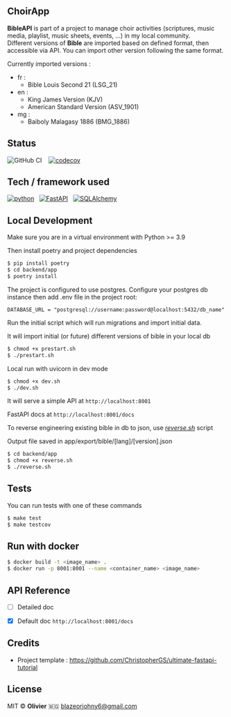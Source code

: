 ## ChoirApp

<b>BibleAPI</b> is part of a project to manage choir activities (scriptures, music media, playlist, music sheets, events, ...) in my local community.<br/>
Different versions of **Bible** are imported based on defined format, then accessible via API.
You can import other version following the same format.

Currently imported versions :
- fr :
    - Bible Louis Second 21 (LSG_21)
- en :
    - King James Version (KJV)
    - American Standard Version (ASV_1901)
- mg :
    - Baiboly Malagasy 1886 (BMG_1886)


## Status
![GitHub CI](https://github.com/rablazy/choir_app/actions/workflows/ci.yml/badge.svg) &nbsp;&nbsp;
[![codecov](https://codecov.io/github/rablazy/choir_app/graph/badge.svg?token=C904Q2B037)](https://codecov.io/github/rablazy/choir_app)


## Tech / framework used

[![python](https://img.shields.io/badge/Python-3.9-3776AB.svg?style=flat&logo=python&logoColor=white)](https://www.python.org)&nbsp;&nbsp;
[![FastAPI](https://img.shields.io/badge/FastAPI-0.115.0-009688.svg?style=flat&logo=FastAPI&logoColor=white)](https://fastapi.tiangolo.com)&nbsp;&nbsp;
[![SQLAlchemy](https://img.shields.io/badge/SQLAlchemy-306998?logo=python&logoColor=white)](https://www.sqlachemy.org/)


## Local Development

Make sure you are in a virtual environment with Python >= 3.9

Then install poetry and project dependencies
```bash
$ pip install poetry
$ cd backend/app
$ poetry install
```

The project is configured to use postgres.
Configure your postgres db instance then add .env file in the project root:
```
DATABASE_URL = "postgresql://username:password@localhost:5432/db_name"
```

Run the initial script which will run migrations and import initial data.

It will import initial (or future) different versions of bible in your local db

```bash
$ chmod +x prestart.sh
$ ./prestart.sh
```

Local run with uvicorn in dev mode
```bash
$ chmod +x dev.sh
$ ./dev.sh
```

It will serve a simple API at `http://localhost:8001`

FastAPI docs at `http://localhost:8001/docs`

To reverse engineering existing bible in db to json, use <ins></ind></in>*reverse.sh*</ins> script

Output file saved in app/export/bible/[lang]/[version].json

```bash
$ cd backend/app
$ chmod +x reverse.sh
$ ./reverse.sh
```

## Tests

You can run tests with one of these commands
```bash
$ make test
$ make testcov
```

## Run with docker

```bash
$ docker build -t <image_name> .
$ docker run -p 8001:8001 --name <container_name> <image_name>
```

## API Reference

- [ ] Detailed doc
- [x] Default doc  `http://localhost:8001/docs`


## Credits

- Project template : <ins>https://github.com/ChristopherGS/ultimate-fastapi-tutorial</ins>


## License
MIT © <b>Olivier</b> 🇲🇬 [blazeorjohny6\@gmail.com](mailto:blazeorjohny6@gmail.com)